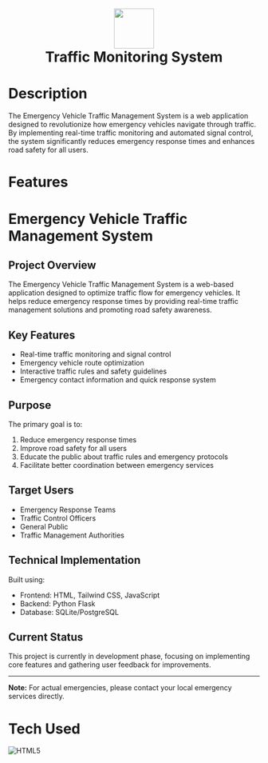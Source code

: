 <div align="center">
      <h1> <img src="https://www.svgrepo.com/show/139/traffic-light.svg" width="80px"><br/>Traffic Monitoring System</h1>
     </div>


# Description
The Emergency Vehicle Traffic Management System is a web application designed to revolutionize how emergency vehicles navigate through traffic. By implementing real-time traffic monitoring and automated signal control, the system significantly reduces emergency response times and enhances road safety for all users.

# Features
# Emergency Vehicle Traffic Management System

## Project Overview
The Emergency Vehicle Traffic Management System is a web-based application designed to optimize traffic flow for emergency vehicles. It helps reduce emergency response times by providing real-time traffic management solutions and promoting road safety awareness.

## Key Features
- Real-time traffic monitoring and signal control
- Emergency vehicle route optimization
- Interactive traffic rules and safety guidelines
- Emergency contact information and quick response system

## Purpose
The primary goal is to:
1. Reduce emergency response times
2. Improve road safety for all users
3. Educate the public about traffic rules and emergency protocols
4. Facilitate better coordination between emergency services

## Target Users
- Emergency Response Teams
- Traffic Control Officers
- General Public
- Traffic Management Authorities

## Technical Implementation
Built using:
- Frontend: HTML, Tailwind CSS, JavaScript
- Backend: Python Flask
- Database: SQLite/PostgreSQL

## Current Status
This project is currently in development phase, focusing on implementing core features and gathering user feedback for improvements.

---
**Note:** For actual emergencies, please contact your local emergency services directly.

# Tech Used
 ![HTML5](https://img.shields.io/badge/html5-%23E34F26.svg?style=for-the-badge&logo=html5&logoColor=white)
      